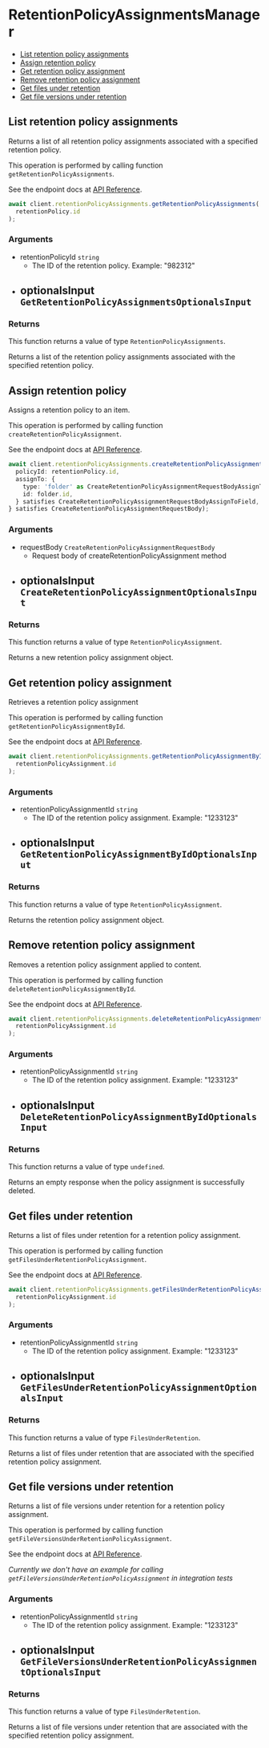 # RetentionPolicyAssignmentsManager

- [List retention policy assignments](#list-retention-policy-assignments)
- [Assign retention policy](#assign-retention-policy)
- [Get retention policy assignment](#get-retention-policy-assignment)
- [Remove retention policy assignment](#remove-retention-policy-assignment)
- [Get files under retention](#get-files-under-retention)
- [Get file versions under retention](#get-file-versions-under-retention)

## List retention policy assignments

Returns a list of all retention policy assignments associated with a specified
retention policy.

This operation is performed by calling function `getRetentionPolicyAssignments`.

See the endpoint docs at
[API Reference](https://developer.box.com/reference/get-retention-policies-id-assignments/).

<!-- sample get_retention_policies_id_assignments -->

```ts
await client.retentionPolicyAssignments.getRetentionPolicyAssignments(
  retentionPolicy.id
);
```

### Arguments

- retentionPolicyId `string`
  - The ID of the retention policy. Example: "982312"
- optionalsInput `GetRetentionPolicyAssignmentsOptionalsInput`
  -

### Returns

This function returns a value of type `RetentionPolicyAssignments`.

Returns a list of the retention policy assignments associated with the
specified retention policy.

## Assign retention policy

Assigns a retention policy to an item.

This operation is performed by calling function `createRetentionPolicyAssignment`.

See the endpoint docs at
[API Reference](https://developer.box.com/reference/post-retention-policy-assignments/).

<!-- sample post_retention_policy_assignments -->

```ts
await client.retentionPolicyAssignments.createRetentionPolicyAssignment({
  policyId: retentionPolicy.id,
  assignTo: {
    type: 'folder' as CreateRetentionPolicyAssignmentRequestBodyAssignToTypeField,
    id: folder.id,
  } satisfies CreateRetentionPolicyAssignmentRequestBodyAssignToField,
} satisfies CreateRetentionPolicyAssignmentRequestBody);
```

### Arguments

- requestBody `CreateRetentionPolicyAssignmentRequestBody`
  - Request body of createRetentionPolicyAssignment method
- optionalsInput `CreateRetentionPolicyAssignmentOptionalsInput`
  -

### Returns

This function returns a value of type `RetentionPolicyAssignment`.

Returns a new retention policy assignment object.

## Get retention policy assignment

Retrieves a retention policy assignment

This operation is performed by calling function `getRetentionPolicyAssignmentById`.

See the endpoint docs at
[API Reference](https://developer.box.com/reference/get-retention-policy-assignments-id/).

<!-- sample get_retention_policy_assignments_id -->

```ts
await client.retentionPolicyAssignments.getRetentionPolicyAssignmentById(
  retentionPolicyAssignment.id
);
```

### Arguments

- retentionPolicyAssignmentId `string`
  - The ID of the retention policy assignment. Example: "1233123"
- optionalsInput `GetRetentionPolicyAssignmentByIdOptionalsInput`
  -

### Returns

This function returns a value of type `RetentionPolicyAssignment`.

Returns the retention policy assignment object.

## Remove retention policy assignment

Removes a retention policy assignment
applied to content.

This operation is performed by calling function `deleteRetentionPolicyAssignmentById`.

See the endpoint docs at
[API Reference](https://developer.box.com/reference/delete-retention-policy-assignments-id/).

<!-- sample delete_retention_policy_assignments_id -->

```ts
await client.retentionPolicyAssignments.deleteRetentionPolicyAssignmentById(
  retentionPolicyAssignment.id
);
```

### Arguments

- retentionPolicyAssignmentId `string`
  - The ID of the retention policy assignment. Example: "1233123"
- optionalsInput `DeleteRetentionPolicyAssignmentByIdOptionalsInput`
  -

### Returns

This function returns a value of type `undefined`.

Returns an empty response when the policy assignment
is successfully deleted.

## Get files under retention

Returns a list of files under retention for a retention policy assignment.

This operation is performed by calling function `getFilesUnderRetentionPolicyAssignment`.

See the endpoint docs at
[API Reference](https://developer.box.com/reference/get-retention-policy-assignments-id-files-under-retention/).

<!-- sample get_retention_policy_assignments_id_files_under_retention -->

```ts
await client.retentionPolicyAssignments.getFilesUnderRetentionPolicyAssignment(
  retentionPolicyAssignment.id
);
```

### Arguments

- retentionPolicyAssignmentId `string`
  - The ID of the retention policy assignment. Example: "1233123"
- optionalsInput `GetFilesUnderRetentionPolicyAssignmentOptionalsInput`
  -

### Returns

This function returns a value of type `FilesUnderRetention`.

Returns a list of files under retention that are associated with the
specified retention policy assignment.

## Get file versions under retention

Returns a list of file versions under retention for a retention policy
assignment.

This operation is performed by calling function `getFileVersionsUnderRetentionPolicyAssignment`.

See the endpoint docs at
[API Reference](https://developer.box.com/reference/get-retention-policy-assignments-id-file-versions-under-retention/).

_Currently we don't have an example for calling `getFileVersionsUnderRetentionPolicyAssignment` in integration tests_

### Arguments

- retentionPolicyAssignmentId `string`
  - The ID of the retention policy assignment. Example: "1233123"
- optionalsInput `GetFileVersionsUnderRetentionPolicyAssignmentOptionalsInput`
  -

### Returns

This function returns a value of type `FilesUnderRetention`.

Returns a list of file versions under retention that are associated with
the specified retention policy assignment.
